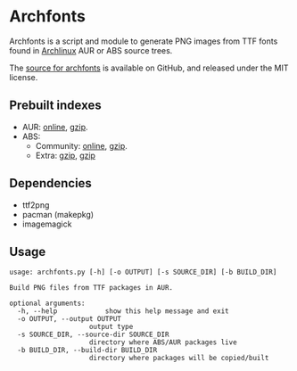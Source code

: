 # Archfonts

Archfonts is a script and module to generate PNG images from TTF fonts
found in [Archlinux](http://www.archlinux.org/) AUR or ABS source
trees.

The [source for archfonts](http://github.com/ternstor/archfonts) is
available on GitHub, and released under the MIT license.

## Prebuilt indexes

* AUR: [online](http://ternstor.github.com/archfonts/aur.html),
[gzip](http://ternstor.github.com/archfonts/aur.tar.gz).
* ABS: 
    * Community: [online](http://ternstor.github.com/archfonts/community.html),
    [gzip](http://ternstor.github.com/archfonts/community.tar.gz).
    * Extra: [gzip](http://ternstor.github.com/archfonts/extra.tar.gz),
    [gzip](http://ternstor.github.com/archfonts/extra.html)

## Dependencies

* ttf2png
* pacman (makepkg)
* imagemagick

## Usage

	usage: archfonts.py [-h] [-o OUTPUT] [-s SOURCE_DIR] [-b BUILD_DIR]

	Build PNG files from TTF packages in AUR.

	optional arguments:
	  -h, --help            show this help message and exit
	  -o OUTPUT, --output OUTPUT
		                output type
	  -s SOURCE_DIR, --source-dir SOURCE_DIR
		                directory where ABS/AUR packages live
	  -b BUILD_DIR, --build-dir BUILD_DIR
		                directory where packages will be copied/built
